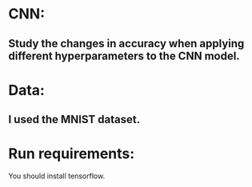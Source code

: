 # CNN:
  Study the changes in accuracy when applying different hyperparameters to the CNN model.
-----------------------------------------------------------------------------------------------------------------------------------------------------------------------  
# Data: 
  I used the MNIST dataset.
-----------------------------------------------------------------------------------------------------------------------------------------------------------------------  
# Run requirements:
  You should install tensorflow.
